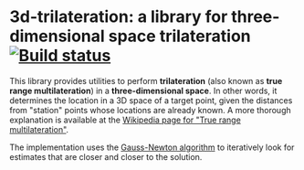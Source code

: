 # 3d-trilateration: a library for three-dimensional space trilateration [![Build status](https://github.com/dark/3d-trilateration/workflows/Go/badge.svg)](https://github.com/dark/3d-trilateration/actions?query=workflow%3AGo)

This library provides utilities to perform **trilateration** (also
known as **true range multilateration**) in a **three-dimensional
space**. In other words, it determines the location in a 3D space of a
target point, given the distances from "station" points whose
locations are already known. A more thorough explanation is available
at the [Wikipedia page for "True range
multilateration"](https://en.wikipedia.org/wiki/True_range_multilateration).

The implementation uses the [Gauss-Newton
algorithm](https://en.wikipedia.org/wiki/Gauss%E2%80%93Newton_algorithm)
to iteratively look for estimates that are closer and closer to the solution.
